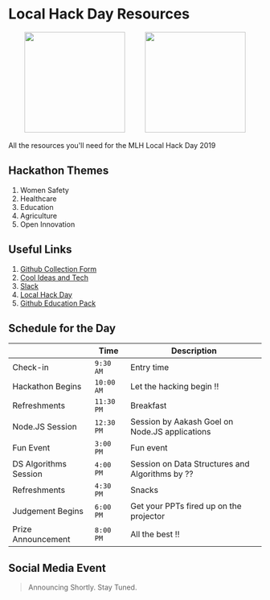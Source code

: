 
# Local Hack Day Resources

<p align="center"><img src="https://raw.github.com/mlh-hack-status-200/lhd-resources/master/local_hack_day.svg?sanitize=true" width=200 height=200>&nbsp;&nbsp;&nbsp;&nbsp;&nbsp;&nbsp;&nbsp;&nbsp;&nbsp;&nbsp;<img src="https://raw.github.com/mlh-hack-status-200/lhd-resources/master/mlh.svg?sanitize=true" width=200 height=200></p>

All the resources you'll need for the MLH Local Hack Day 2019


## Hackathon Themes
1. Women Safety
2. Healthcare
3. Education
4. Agriculture
5. Open Innovation

## Useful Links

1. [Github Collection Form](https://forms.gle/KuewzMWFxw8bhjaV7)
2. [Cool Ideas and Tech](https://gist.github.com/itaditya/b32646e1cc7493c8d71fa680a5c729c5)
3. [Slack](https://lhd.mlh.io/slack)
4. [Local Hack Day](https://localhackday.mlh.io/live)
5. [Github Education Pack](https://education.github.com/pack)

## Schedule for the Day



|                |Time                          |Description                         |
|----------------|-------------------------------|-----------------------------|
|Check-in |`9:30 AM`            |Entry time            |
|Hackathon Begins          |`10:00 AM`            |Let the hacking begin !!            |
|Refreshments          |`11:30 PM`| Breakfast|
|Node.JS Session          |`12:30 PM`| Session by Aakash Goel on Node.JS applications|
|Fun Event          |`3:00 PM`| Fun event |
|DS Algorithms Session         |`4:00 PM`| Session on Data Structures and Algorithms by ??|
|Refreshments          |`4:30 PM`| Snacks |
|Judgement Begins          |`6:00 PM`| Get your PPTs fired up on the projector |
| Prize Announcement        |`8:00 PM`| All the best !! |



## Social Media Event


> Announcing Shortly. Stay Tuned.
